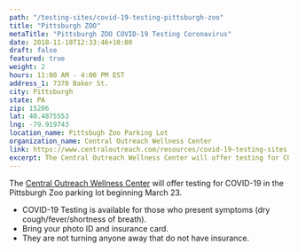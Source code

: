 ```yaml
---
path: "/testing-sites/covid-19-testing-pittsburgh-zoo"
title: "Pittsburgh ZOO"
metaTitle: "Pittsburgh ZOO COVID-19 Testing Coronavirus"
date: 2018-11-18T12:33:46+10:00
draft: false
featured: true
weight: 2
hours: 11:00 AM - 4:00 PM EST
address_1: 7370 Baker St.
city: Pittsburgh
state: PA
zip: 15206
lat: 40.4875553
lng: -79.919743
location_name: Pittsbugh Zoo Parking Lot
organization_name: Central Outreach Wellness Center
link: https://www.centraloutreach.com/resources/covid-19-testing-sites
excerpt: The Central Outreach Wellness Center will offer testing for COVID-19 in the Pittsburgh Zoo parking lot beginning March 23.
---
```


The [Central Outreach Wellness Center](https://www.centraloutreach.com/) will offer testing for COVID-19 in the Pittsburgh Zoo parking lot beginning March 23.

- COVID-19 Testing is available for those who present symptoms (dry cough/fever/shortness of breath).
- Bring your photo ID and insurance card.
- They are not turning anyone away that do not have insurance.
